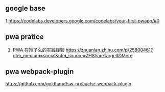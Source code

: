 ## google base
1.https://codelabs.developers.google.com/codelabs/your-first-pwapp/#0

## pwa pratice
1. PWA 在饿了么的实践经验
https://zhuanlan.zhihu.com/p/25800461?utm_medium=social&utm_source=ZHShareTargetIDMore

## pwa webpack-plugin
https://github.com/goldhand/sw-precache-webpack-plugin
